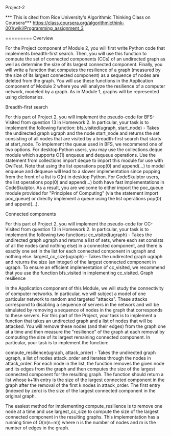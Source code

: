 Project-2

*** This is cited from Rice University's Algorithmic Thinking Class on Coursera***
https://class.coursera.org/algorithmicthink-001/wiki/Programming_assignment_3

=========
Overview

For the Project component of Module 2, you will first write Python code that implements breadth-first search. Then, you will use this function to compute the set of connected components (CCs) of an undirected graph as well as determine the size of its largest connected component. Finally, you will write a function that computes the resilience of a graph (measured by the size of its largest connected component) as a sequence of nodes are deleted from the graph.
You will use these functions in the Application component of Module 2 where you will analyze the resilience of a computer network, modeled by a graph. As in Module 1, graphs will be represented using dictionaries.

Breadth-first search

For this part of Project 2, you will implement the pseudo-code for BFS-Visited from question 13 in Homework 2. In particular, your task is to implement the following function:
bfs_visited(ugraph, start_node) - Takes the undirected graph ugraph and the node start_node and returns the set consisting of all nodes that are visited by a breadth-first search that starts at start_node.
To implement the queue used in BFS, we recommend one of two options. For desktop Python users, you may use the collections.deque module which supports O(1) enqueue and dequeue operations. Use the statement from collections import deque to import this module for use with OwlTest. Note that using the list operations pop(0) and append(...) to model enqueue and dequeue will lead to a slower implementation since popping from the front of a list is O(n) in desktop Python.
For CodeSkulptor users, the list operations pop(0) and append(...) both have fast implementations in CodeSkulptor. As a result, you are welcome to either import the poc_queue module provided for "Principles of Computing" (via the statement import poc_queue) or directly implement a queue using the list operations pop(0) and append(...).

Connected components

For this part of Project 2, you will implement the pseudo-code for CC-Visited from question 13 in Homework 2. In particular, your task is to implement the following two functions:
cc_visited(ugraph) - Takes the undirected graph ugraph and returns a list of sets, where each set consists of all the nodes (and nothing else) in a connected component, and there is exactly one set in the list for each connected component in ugraph and nothing else.
largest_cc_size(ugraph) - Takes the undirected graph ugraph and returns the size (an integer) of the largest connected component in ugraph.
To ensure an efficient implementation of cc_visited, we recommend that you use the function bfs_visited in implementing cc_visited.
Graph resilience

In the Application component of this Module, we will study the connectivity of computer networks. In particular, we will subject a model of one particular network to random and targeted "attacks". These attacks correspond to disabling a sequence of servers in the network and will be simulated by removing a sequence of nodes in the graph that corresponds to these servers.
For this part of the Project, your task is to implement a function that takes an undirected graph and a list of nodes that will be attacked. You will remove these nodes (and their edges) from the graph one at a time and then measure the "resilience" of the graph at each removal by computing the size of its largest remaining connected component. In particular, your task is to implement the function:

compute_resilience(ugraph, attack_order) - Takes the undirected graph ugraph, a list of nodes attack_order and iterates through the nodes in attack_order. For each node in the list, the function removes the given node and its edges from the graph and then computes the size of the largest connected component for the resulting graph.
The function should return a list whose k+1th entry is the size of the largest connected component in the graph after the removal of the first k nodes in attack_order. The first entry (indexed by zero) is the size of the largest connected component in the original graph.

The easiest method for implementing compute_resilience is to remove one node at a time and use largest_cc_size to compute the size of the largest connected component in the resulting graphs. This implementation has a running time of O(n(n+m)) where n is the number of nodes and m is the number of edges in the graph.
